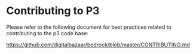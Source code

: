 # Contributing to P3

Please refer to the following document for best practices related to
contributing to the p3 code base:

https://github.com/digitalbazaar/bedrock/blob/master/CONTRIBUTING.md

